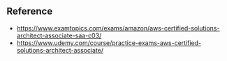 ## Reference
- https://www.examtopics.com/exams/amazon/aws-certified-solutions-architect-associate-saa-c03/
- https://www.udemy.com/course/practice-exams-aws-certified-solutions-architect-associate/